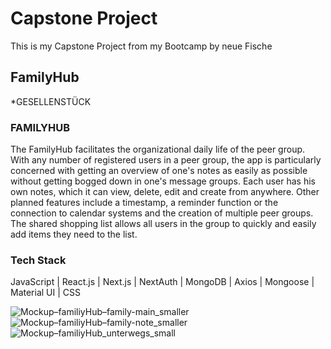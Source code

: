 # Capstone Project

This is my Capstone Project from my Bootcamp by neue Fische

## FamilyHub
*GESELLENSTÜCK

### FAMILYHUB
The FamilyHub facilitates the organizational daily life of the peer group. With any number of registered users in a peer group, the app is particularly concerned with getting an overview of one's notes as easily as possible without getting bogged down in one's message groups.  Each user has his own notes, which it can view, delete, edit and create from anywhere. Other planned features include a timestamp, a reminder function or the connection to calendar systems and the creation of multiple peer groups. The shared shopping list allows all users in the group to quickly and easily add items they need to the list.

### Tech Stack
JavaScript | React.js | Next.js | NextAuth | MongoDB | Axios | Mongoose | Material UI | CSS

![Mockup–familiyHub–family-main_smaller](https://user-images.githubusercontent.com/92968754/154835905-7599e9ea-73ee-4a7d-aac8-50d47f2bad8c.png)
![Mockup–familiyHub–family-note_smaller](https://user-images.githubusercontent.com/92968754/154835893-fbf65388-7d6f-4036-bcab-86a017220136.png)
![Mockup–familiyHub_unterwegs_small](https://user-images.githubusercontent.com/92968754/154835850-fbf31caf-d1a7-4b69-bd24-cd246f8da1c9.png)
